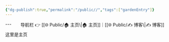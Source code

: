```yaml
---
{"dg-publish":true,"permalink":"/public//","tags":["gardenEntry"]}
---
```


<span style="float:right;">
导航栏  👉  [[🌐  Public/🏠 主页\|🏠 主页]]｜[[🌐  Public/✍️ 博客\|✍️ 博客]] 
</span>
---




这里是主页
